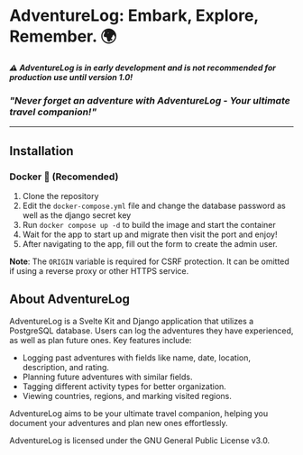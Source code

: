 # AdventureLog: Embark, Explore, Remember. 🌍

_**⚠️ AdventureLog is in early development and is not recommended for production use until version 1.0!**_

### _"Never forget an adventure with AdventureLog - Your ultimate travel companion!"_

---

## Installation

### Docker 🐋 (Recomended)

1. Clone the repository
2. Edit the `docker-compose.yml` file and change the database password as well as the django secret key
3. Run `docker compose up -d` to build the image and start the container
4. Wait for the app to start up and migrate then visit the port and enjoy!
5. After navigating to the app, fill out the form to create the admin user.

**Note**: The `ORIGIN` variable is required for CSRF protection. It can be omitted if using a reverse proxy or other HTTPS service.

## About AdventureLog

AdventureLog is a Svelte Kit and Django application that utilizes a PostgreSQL database. Users can log the adventures they have experienced, as well as plan future ones. Key features include:

- Logging past adventures with fields like name, date, location, description, and rating.
- Planning future adventures with similar fields.
- Tagging different activity types for better organization.
- Viewing countries, regions, and marking visited regions.

AdventureLog aims to be your ultimate travel companion, helping you document your adventures and plan new ones effortlessly.

AdventureLog is licensed under the GNU General Public License v3.0.

<!-- ## Screenshots 🖼️

![Visited Log](https://github.com/seanmorley15/AdventureLog/blob/main/brand/screenshots/visited.png?raw=true)
![Planner Log](https://github.com/seanmorley15/AdventureLog/blob/main/brand/screenshots/ideas.png?raw=true)
![Country List](https://github.com/seanmorley15/AdventureLog/blob/main/brand/screenshots/countrylist.png?raw=true)
![Region List for the United States](https://github.com/seanmorley15/AdventureLog/blob/main/brand/screenshots/regions.png?raw=true)

## Roadmap 🛣️

- Improved mobile device support
- Password reset functionality
- Improved error handling
- Handling of adventure cards with variable width -->
